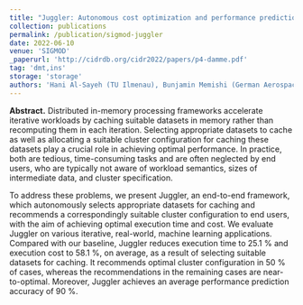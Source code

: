 ```yaml
---
title: "Juggler: Autonomous cost optimization and performance prediction of big data applications"
collection: publications
permalink: /publication/sigmod-juggler
date: 2022-06-10
venue: 'SIGMOD'
_paperurl: 'http://cidrdb.org/cidr2022/papers/p4-damme.pdf'
tag: 'dmt,ins'
storage: 'storage'
authors: 'Hani Al-Sayeh (TU Ilmenau), Bunjamin Memishi (German Aerospace Center), Muhammad Attahir Jibril (TU Ilmenau), Marcus Paradies (German Aerospace Center), Kai-Uwe Sattler (TU Ilmenau)'
---
```


**Abstract.** Distributed in-memory processing frameworks accelerate iterative workloads by caching suitable datasets in memory rather than recomputing them in each iteration. Selecting appropriate datasets to cache as well as allocating a suitable cluster configuration for caching these datasets play a crucial role in achieving optimal performance. In practice, both are tedious, time-consuming tasks and are often neglected by end users, who are typically not aware of workload semantics, sizes of intermediate data, and cluster specification.

To address these problems, we present Juggler, an end-to-end framework, which autonomously selects appropriate datasets for caching and recommends a correspondingly suitable cluster configuration to end users, with the aim of achieving optimal execution time and cost. We evaluate Juggler on various iterative, real-world, machine learning applications. Compared with our baseline, Juggler reduces execution time to 25.1 % and execution cost to 58.1 %, on average, as a result of selecting suitable datasets for caching. It recommends optimal cluster configuration in 50 % of cases, whereas the recommendations in the remaining cases are near-to-optimal. Moreover, Juggler achieves an average performance prediction accuracy of 90 %.
